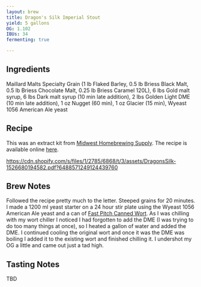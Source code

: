```yaml
---
layout: brew
title: Dragon's Silk Imperial Stout
yield: 5 gallons
OG: 1.102
IBUs: 34
fermenting: true

---
```


## Ingredients
Maillard Malts Specialty Grain (1 lb Flaked Barley, 0.5 lb Briess Black Malt, 0.5 lb Briess Chocolate Malt, 0.25 lb Briess Caramel 120L), 6 lbs Gold malt syrup, 6 lbs Dark malt syrup (10 min late addition), 2 lbs Golden Light DME (10 min late addition), 1 oz Nugget (60 min), 1 oz Glacier (15 min), Wyeast 1056 American Ale yeast

## Recipe
This was an extract kit from [Midwest Homebrewing Supply](https://www.midwestsupplies.com/products/dragon-s-silk-imperial-stout-extract-kit).  The recipe is available online [here](https://cdn.shopify.com/s/files/1/2785/6868/t/3/assets/DragonsSilk-1526680194582.pdf?6488571249124439760).

https://cdn.shopify.com/s/files/1/2785/6868/t/3/assets/DragonsSilk-1526680194582.pdf?6488571249124439760

## Brew Notes
Followed the recipe pretty much to the letter. Steeped grains for 20 minutes. I made a 1200 ml yeast starter on a 24 hour stir plate using the Wyeast 1056 American Ale yeast and a can of [Fast Pitch Canned Wort](https://www.northernbrewer.com/products/fast-pitch-canned-wort-4-pack). As I was chilling with my wort chiller I noticed I had forgotten to add the DME (I was trying to do too many things at once), so I heated a gallon of water and added the DME. I continued cooling the original wort and once it was the DME was boiling I added it to the existing wort and finished chilling it. I undershot my OG a little and came out just a tad high.

## Tasting Notes
TBD

